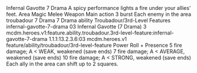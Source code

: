 <ability>
  <name>Infernal Gavotte</name>
  <cost>7 Drama</cost>
  <flavor>A spicy performance lights a fire under your allies&apos; feet.</flavor>
  <keywords>
    <keyword>Area</keyword>
    <keyword>Magic</keyword>
    <keyword>Melee</keyword>
    <keyword>Weapon</keyword>
  </keywords>
  <type>Main action</type>
  <distance>3 burst</distance>
  <target>Each enemy in the area</target>
  <metadata>
    <class>troubadour</class>
    <cost>7 Drama</cost>
    <cost_amount>7</cost_amount>
    <cost_resource>Drama</cost_resource>
    <feature_type>ability</feature_type>
    <file_dpath>Troubadour/3rd-Level Features</file_dpath>
    <item_id>infernal-gavotte-7-drama</item_id>
    <item_index>03</item_index>
    <item_name>Infernal Gavotte (7 Drama)</item_name>
    <level>3</level>
    <scc>mcdm.heroes.v1:feature.ability.troubadour.3rd-level-feature:infernal-gavotte-7-drama</scc>
    <scdc>1.1.1:13.2.3.6:03</scdc>
    <source>mcdm.heroes.v1</source>
    <type>feature/ability/troubadour/3rd-level-feature</type>
  </metadata>
  <effects>
    <effect type="roll">
      <roll>Power Roll + Presence</roll>
      <t1>5 fire damage; A &lt; WEAK, weakened (save ends)</t1>
      <t2>7 fire damage; A &lt; AVERAGE, weakened (save ends)</t2>
      <t3>10 fire damage; A &lt; STRONG, weakened (save ends)</t3>
    </effect>
    <effect type="mundane">Each ally in the area can shift up to 2 squares.</effect>
  </effects>
</ability>
